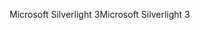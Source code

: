 <span data-ttu-id="f341f-101">Microsoft Silverlight 3</span><span class="sxs-lookup"><span data-stu-id="f341f-101">Microsoft Silverlight 3</span></span>